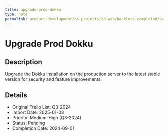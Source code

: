 ```yaml
---
title: upgrade-prod-dokku
type: note
permalink: product-development/os-projects/td-web/backlogs-completed/backlog-specs/upgrade-prod-dokku
---
```


# Upgrade Prod Dokku

## Description
Upgrade the Dokku installation on the production server to the latest stable version for security and feature improvements.

## Details
- Original Trello List: Q3-2024
- Import Date: 2025-01-03
- Priority: Medium-High (Q3-2024)
- Status: Pending
- Completion Date: 2024-09-01